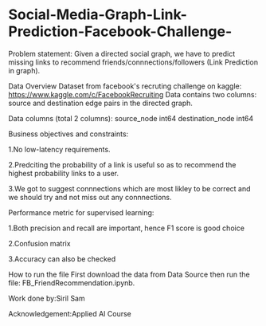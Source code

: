 # Social-Media-Graph-Link-Prediction-Facebook-Challenge-

Problem statement:
Given a directed social graph, we have to predict missing links to recommend friends/connnections/followers (Link Prediction in graph).

Data Overview
Dataset from facebook's recruting challenge on kaggle: https://www.kaggle.com/c/FacebookRecruiting
Data contains two columns: source and destination edge pairs in the directed graph.

Data columns (total 2 columns):
source_node int64
destination_node int64

Business objectives and constraints:

1.No low-latency requirements.

2.Predciting the probability of a link is useful so as to recommend the highest probability links to a user.

3.We got to suggest connnections which are most likley to be correct and we should try and not miss out any connnections.

Performance metric for supervised learning:

1.Both precision and recall are important, hence F1 score is good choice

2.Confusion matrix

3.Accuracy can also be checked

How to run the file
First download the data from Data Source then run the file: FB_FriendRecommendation.ipynb.

Work done by:Siril Sam

Acknowledgement:Applied AI Course
